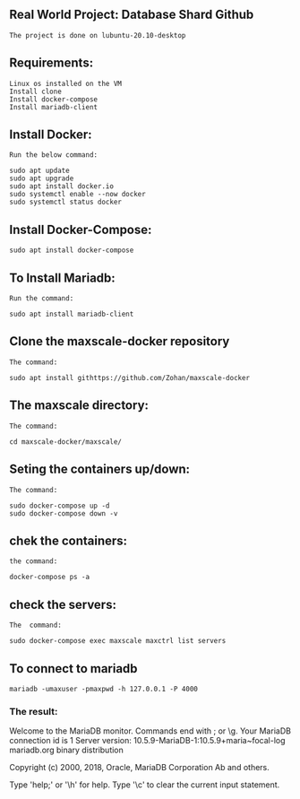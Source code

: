 ## Real World Project: Database Shard Github
```
The project is done on lubuntu-20.10-desktop
```


## Requirements:
```
Linux os installed on the VM
Install clone 
Install docker-compose
Install mariadb-client
```

## Install Docker:
```
Run the below command:

sudo apt update
sudo apt upgrade
sudo apt install docker.io
sudo systemctl enable --now docker
sudo systemctl status docker
```


## Install Docker-Compose:
```
sudo apt install docker-compose
```

 ## To Install Mariadb:
```
Run the command:

sudo apt install mariadb-client
```


## Clone the maxscale-docker repository
```
The command:

sudo apt install githttps://github.com/Zohan/maxscale-docker
```


## The maxscale directory:
```
The command:

cd maxscale-docker/maxscale/
```


## Seting the containers up/down:
```
The command:

sudo docker-compose up -d
sudo docker-compose down -v
```


## chek the containers:
```
the command:

docker-compose ps -a
```


## check the servers: 
```
The  command:

sudo docker-compose exec maxscale maxctrl list servers
```


## To connect to mariadb
```
mariadb -umaxuser -pmaxpwd -h 127.0.0.1 -P 4000
```

### The result:

Welcome to the MariaDB monitor.  Commands end with ; or \g.
Your MariaDB connection id is 1
Server version: 10.5.9-MariaDB-1:10.5.9+maria~focal-log mariadb.org binary distribution

Copyright (c) 2000, 2018, Oracle, MariaDB Corporation Ab and others.

Type 'help;' or '\h' for help. Type '\c' to clear the current input statement.
```
